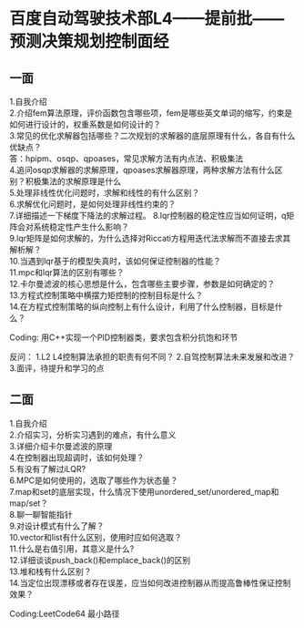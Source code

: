# 百度自动驾驶技术部L4——提前批——预测决策规划控制面经

## 一面
1.自我介绍<br>
2.介绍fem算法原理，评价函数包含哪些项，fem是哪些英文单词的缩写，约束是如何进行设计的，权重系数是如何设计的？<br>
3.常见的优化求解器包括哪些？二次规划的求解器的底层原理有什么，各自有什么优缺点？<br>
答：hpipm、osqp、qpoases，常见求解方法有内点法、积极集法<br>
4.追问osqp求解器的求解原理，qpoases求解器原理，两种求解方法有什么区别？积极集法的求解原理是什么<br>
5.处理非线性优化问题时，求解和线性的有什么区别？<br>
6.求解优化问题时，是如何处理非线性约束的？<br>
7.详细描述一下梯度下降法的求解过程。
8.lqr控制器的稳定性应当如何证明，q矩阵会对系统稳定性产生什么影响？<br>
9.lqr矩阵是如何求解的，为什么选择对Riccati方程用迭代法求解而不直接去求其解析解？<br>
10.当遇到lqr基于的模型失真时，该如何保证控制器的性能？<br>
11.mpc和lqr算法的区别有哪些？<br>
12.卡尔曼滤波的核心思想是什么，包含哪些主要步骤，参数是如何确定的？<br>
13.方程式控制策略中横摆力矩控制的控制目标是什么？<br>
14.在方程式控制策略的纵向控制上有什么设计，利用了什么控制器，目标是什么？<br>

Coding:
用C++实现一个PID控制器类，要求包含积分抗饱和环节

反问：
1.L2 L4控制算法承担的职责有何不同？
2.自驾控制算法未来发展和改进？
3.面评，待提升和学习的点

## 二面
1.自我介绍<br>
2.介绍实习，分析实习遇到的难点，有什么意义<br>
3.详细介绍卡尔曼滤波的原理<br>
4.在控制器出现超调时，该如何处理？<br>
5.有没有了解过iLQR?<br>
6.MPC是如何使用的，选取了哪些作为状态量？<br>
7.map和set的底层实现，什么情况下使用unordered_set/unordered_map和map/set？<br>
8.聊一聊智能指针<br>
9.对设计模式有什么了解？<br>
10.vector和list有什么区别，使用时应如何选取？<br>
11.什么是右值引用，其意义是什么?<br>
12.详细谈谈push_back()和emplace_back()的区别<br>
13.堆和栈有什么区别？<br>
14.当定位出现漂移或者存在误差，应当如何改进控制器从而提高鲁棒性保证控制效果？<br>

Coding:LeetCode64 最小路径